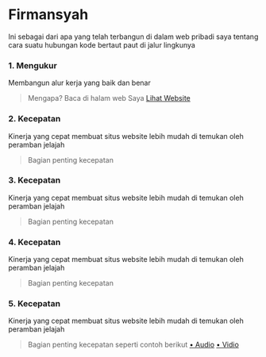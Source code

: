 # Firmansyah
Ini sebagai dari apa yang telah terbangun di dalam web pribadi saya tentang cara suatu hubungan kode bertaut paut di jalur lingkunya
### 1. Mengukur
Membangun alur kerja yang baik dan benar
> Mengapa?
Baca di halam web Saya 
[Lihat Website](https://firmansyahbio.blogspot.com)
### 2. Kecepatan
Kinerja yang cepat membuat situs website lebih mudah di temukan oleh peramban jelajah
> Bagian penting kecepatan
### 3. Kecepatan
Kinerja yang cepat membuat situs website lebih mudah di temukan oleh peramban jelajah
> Bagian penting kecepatan
### 4. Kecepatan
Kinerja yang cepat membuat situs website lebih mudah di temukan oleh peramban jelajah
> Bagian penting kecepatan 
### 5. Kecepatan
Kinerja yang cepat membuat situs website lebih mudah di temukan oleh peramban jelajah
> Bagian penting kecepatan seperti contoh berikut
[• Audio](https://firmansyahbio.github.io/audio.mp3)
[• Vidio](https://firmansyahbio.github.io/video.mp4)


